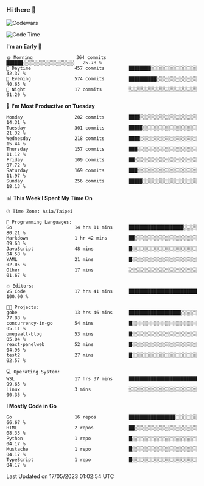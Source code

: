 ### Hi there 👋

![Codewars](https://www.codewars.com/users/omegaatt36/badges/small)

<!--START_SECTION:waka-->
![Code Time](http://img.shields.io/badge/Code%20Time-1%2C171%20hrs%2014%20mins-blue)

**I'm an Early 🐤** 

```text
🌞 Morning                364 commits         ██████░░░░░░░░░░░░░░░░░░░   25.78 % 
🌆 Daytime                457 commits         ████████░░░░░░░░░░░░░░░░░   32.37 % 
🌃 Evening                574 commits         ██████████░░░░░░░░░░░░░░░   40.65 % 
🌙 Night                  17 commits          ░░░░░░░░░░░░░░░░░░░░░░░░░   01.20 % 
```
📅 **I'm Most Productive on Tuesday** 

```text
Monday                   202 commits         ████░░░░░░░░░░░░░░░░░░░░░   14.31 % 
Tuesday                  301 commits         █████░░░░░░░░░░░░░░░░░░░░   21.32 % 
Wednesday                218 commits         ████░░░░░░░░░░░░░░░░░░░░░   15.44 % 
Thursday                 157 commits         ███░░░░░░░░░░░░░░░░░░░░░░   11.12 % 
Friday                   109 commits         ██░░░░░░░░░░░░░░░░░░░░░░░   07.72 % 
Saturday                 169 commits         ███░░░░░░░░░░░░░░░░░░░░░░   11.97 % 
Sunday                   256 commits         █████░░░░░░░░░░░░░░░░░░░░   18.13 % 
```


📊 **This Week I Spent My Time On** 

```text
🕑︎ Time Zone: Asia/Taipei

💬 Programming Languages: 
Go                       14 hrs 11 mins      ████████████████████░░░░░   80.21 % 
Markdown                 1 hr 42 mins        ██░░░░░░░░░░░░░░░░░░░░░░░   09.63 % 
JavaScript               48 mins             █░░░░░░░░░░░░░░░░░░░░░░░░   04.58 % 
YAML                     21 mins             █░░░░░░░░░░░░░░░░░░░░░░░░   02.05 % 
Other                    17 mins             ░░░░░░░░░░░░░░░░░░░░░░░░░   01.67 % 

🔥 Editors: 
VS Code                  17 hrs 41 mins      █████████████████████████   100.00 % 

🐱‍💻 Projects: 
gobe                     13 hrs 46 mins      ███████████████████░░░░░░   77.88 % 
concurrency-in-go        54 mins             █░░░░░░░░░░░░░░░░░░░░░░░░   05.11 % 
omegaatt-blog            53 mins             █░░░░░░░░░░░░░░░░░░░░░░░░   05.04 % 
react-panelweb           52 mins             █░░░░░░░░░░░░░░░░░░░░░░░░   04.96 % 
test2                    27 mins             █░░░░░░░░░░░░░░░░░░░░░░░░   02.57 % 

💻 Operating System: 
WSL                      17 hrs 37 mins      █████████████████████████   99.65 % 
Linux                    3 mins              ░░░░░░░░░░░░░░░░░░░░░░░░░   00.35 % 
```

**I Mostly Code in Go** 

```text
Go                       16 repos            █████████████████░░░░░░░░   66.67 % 
HTML                     2 repos             ██░░░░░░░░░░░░░░░░░░░░░░░   08.33 % 
Python                   1 repo              █░░░░░░░░░░░░░░░░░░░░░░░░   04.17 % 
Mustache                 1 repo              █░░░░░░░░░░░░░░░░░░░░░░░░   04.17 % 
TypeScript               1 repo              █░░░░░░░░░░░░░░░░░░░░░░░░   04.17 % 
```




 Last Updated on 17/05/2023 01:02:54 UTC
<!--END_SECTION:waka-->

<!--
**omegaatt36/omegaatt36** is a ✨ _special_ ✨ repository because its `README.md` (this file) appears on your GitHub profile.

Here are some ideas to get you started:

- 🔭 I’m currently working on ...
- 🌱 I’m currently learning ...
- 👯 I’m looking to collaborate on ...
- 🤔 I’m looking for help with ...
- 💬 Ask me about ...
- 📫 How to reach me: ...
- 😄 Pronouns: ...
- ⚡ Fun fact: ...
-->
